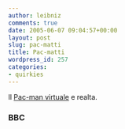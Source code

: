 ```yaml
---
author: leibniz
comments: true
date: 2005-06-07 09:04:57+00:00
layout: post
slug: pac-matti
title: Pac-matti
wordpress_id: 257
categories:
- quirkies
---
```


Il [Pac-man virtuale](http://news.bbc.co.uk/2/hi/technology/4607449.stm) e realta.   



### BBC

